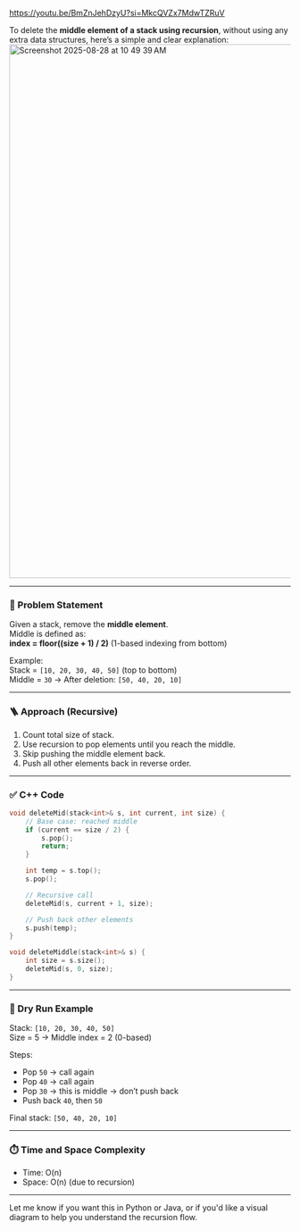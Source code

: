  https://youtu.be/BmZnJehDzyU?si=MkcQVZx7MdwTZRuV

To delete the **middle element of a stack using recursion**, without using any extra data structures, here’s a simple and clear explanation:
<img width="1470" height="956" alt="Screenshot 2025-08-28 at 10 49 39 AM" src="https://github.com/user-attachments/assets/6eaabe48-6721-4996-b8a2-0917c305fc78" />

---

### 🧠 Problem Statement

Given a stack, remove the **middle element**.  
Middle is defined as:  
**index = floor((size + 1) / 2)** (1-based indexing from bottom)

Example:  
Stack = `[10, 20, 30, 40, 50]` (top to bottom)  
Middle = `30` → After deletion: `[50, 40, 20, 10]`

---

### 🪜 Approach (Recursive)

1. Count total size of stack.
2. Use recursion to pop elements until you reach the middle.
3. Skip pushing the middle element back.
4. Push all other elements back in reverse order.

---

### ✅ C++ Code

```cpp
void deleteMid(stack<int>& s, int current, int size) {
    // Base case: reached middle
    if (current == size / 2) {
        s.pop();
        return;
    }

    int temp = s.top();
    s.pop();

    // Recursive call
    deleteMid(s, current + 1, size);

    // Push back other elements
    s.push(temp);
}

void deleteMiddle(stack<int>& s) {
    int size = s.size();
    deleteMid(s, 0, size);
}
```

---

### 🧪 Dry Run Example

Stack: `[10, 20, 30, 40, 50]`  
Size = 5 → Middle index = 2 (0-based)

Steps:
- Pop `50` → call again
- Pop `40` → call again
- Pop `30` → this is middle → don’t push back
- Push back `40`, then `50`

Final stack: `[50, 40, 20, 10]`

---

### ⏱️ Time and Space Complexity

- Time: O(n)  
- Space: O(n) (due to recursion)

---

Let me know if you want this in Python or Java, or if you'd like a visual diagram to help you understand the recursion flow.

